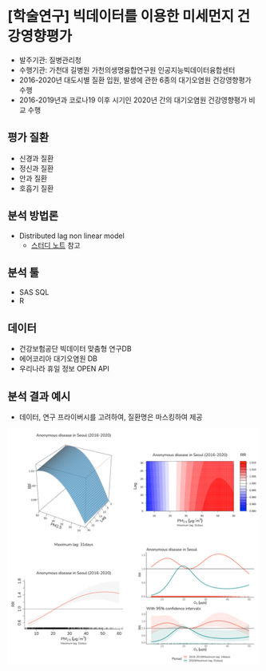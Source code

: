 # [학술연구] 빅데이터를 이용한 미세먼지 건강영향평가
- 발주기관: 질병관리청
- 수행기관: 가천대 길병원 가천의생명융합연구원 인공지능빅데이터융합센터
- 2016-2020년 대도시별 질환 입원, 발생에 관한 6종의 대기오염원 건강영향평가 수행
- 2016-2019년과 코로나19 이후 시기인 2020년 간의 대기오염원 건강영향평가 비교 수행

## 평가 질환

-   신경과 질환
-   정신과 질환
-   안과 질환
-   호흡기 질환

## 분석 방법론

-   Distributed lag non linear model
    -   [스터디 노트](https://github.com/be-favorite/Paper_archive) 참고

## 분석 툴

-   SAS SQL
-   R

## 데이터

-   건강보험공단 빅데이터 맞춤형 연구DB
-   에어코리아 대기오염원 DB
-   우리나라 휴일 정보 OPEN API

## 분석 결과 예시
- 데이터, 연구 프라이버시를 고려하여, 질환명은 마스킹하여 제공

<p align="center">
<img src = "./Figure for portfolio/merged_figure.png" width = "600"> 
</p>
